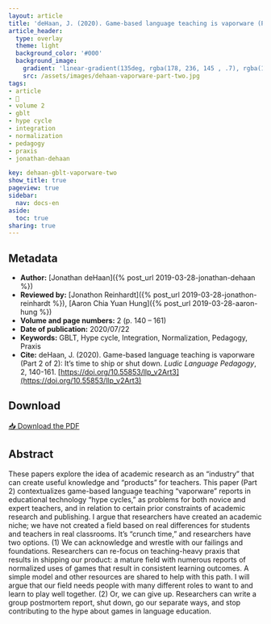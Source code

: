 ```yaml
---
layout: article
title: 'deHaan, J. (2020). Game-based language teaching is vaporware (Part 2 of 2): It’s time to ship or shut down'
article_header:
  type: overlay
  theme: light
  background_color: '#000'
  background_image:
    gradient: 'linear-gradient(135deg, rgba(178, 236, 145 , .7), rgba(147, 81, 182, .7))'
    src: /assets/images/dehaan-vaporware-part-two.jpg
tags:
- article
- 📔
- volume 2
- gblt
- hype cycle
- integration
- normalization
- pedagogy
- praxis
- jonathan-dehaan

key: dehaan-gblt-vaporware-two
show_title: true
pageview: true
sidebar:
  nav: docs-en
aside:
  toc: true
sharing: true
---
```


<!--more-->

<meta name="citation_title" content="Game-based language teaching is vaporware (Part 2 of 2): It’s time to ship or shut down">
<meta name="citation_author" content="deHaan, Jonathan">
<meta name="citation_publication_date" content="2020/07/22">
<meta name="citation_journal_title" content="Ludic Language Pedagogy">
<meta name="citation_volume" content="2">
<meta name="citation_firstpage" content="140">
<meta name="citation_lastpage" content="161">
<meta name="citation_pdf_url" content="http://www.llpjournal.org/assets/publication-pdfs/dehaan-vaporware-part-two.pdf">

## Metadata

- **Author:** [Jonathan deHaan]({% post_url 2019-03-28-jonathan-dehaan %})
- **Reviewed by:** [Jonathon Reinhardt]({% post_url 2019-03-28-jonathon-reinhardt %}), [Aaron Chia Yuan Hung]({% post_url 2019-03-28-aaron-hung %})
- **Volume and page numbers:** 2 (p. 140 – 161)
- **Date of publication:** 2020/07/22
- **Keywords:** GBLT, Hype cycle, Integration, Normalization, Pedagogy, Praxis
- **Cite:** deHaan, J. (2020). Game-based language teaching is vaporware (Part 2 of 2): It’s time to ship or shut down. *Ludic Language Pedagogy*, 2, 140-161. [https://doi.org/10.55853/llp_v2Art3](https://doi.org/10.55853/llp_v2Art3)

## Download

<a class="button button--action button--rounded button--lg" href="/assets/publication-pdfs/dehaan-vaporware-part-two.pdf"><i class="fas fa-file-download"></i> 📥 Download the PDF </a>

## Abstract

These papers explore the idea of academic research as an “industry” that can create useful knowledge and “products” for teachers. This paper (Part 2) contextualizes game-based language teaching “vaporware” reports in educational technology “hype cycles,” as problems for both novice and expert teachers, and in relation to certain prior constraints of academic research and publishing. I argue that researchers have created an academic niche; we have not created a field based on real differences for students and teachers in real classrooms. It’s “crunch time,” and researchers have two options. (1) We can acknowledge and wrestle with our failings and foundations. Researchers can re-focus on teaching-heavy praxis that results in shipping our product: a mature field with numerous reports of normalized uses of games that result in consistent learning outcomes. A simple model and other resources are shared to help with this path. I will argue that our field needs people with many different roles to want to and learn to play well together. (2) Or, we can give up. Researchers can write a group postmortem report, shut down, go our separate ways, and stop contributing to the hype about games in language education.